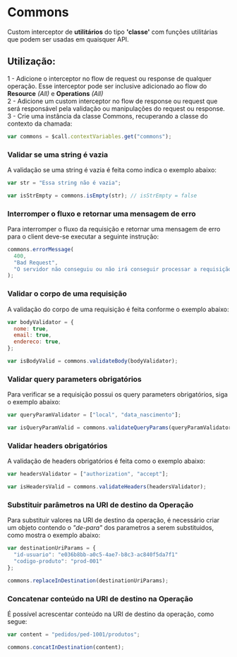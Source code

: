 # Commons

Custom interceptor de **utilitários** do tipo **'classe'** com funções utilitárias que podem ser usadas em quaisquer API.

## Utilização:

1 - Adicione o interceptor no flow de request ou response de qualquer operação. Esse interceptor pode ser inclusive adicionado ao flow do **Resource** _(All)_ e **Operations** _(All)_
<br>
2 - Adicione um custom interceptor no flow de response ou request que será responsável pela validação ou manipulações do request ou response.
<br>
3 - Crie uma instância da classe Commons, recuperando a classe do contexto da chamada:

```javascript
var commons = $call.contextVariables.get("commons");
```

### Validar se uma string é vazia

A validação se uma string é vazia é feita como indica o exemplo abaixo:
<br>

```javascript
var str = "Essa string não é vazia";

var isStrEmpty = commons.isEmpty(str); // isStrEmpty = false
```

### Interromper o fluxo e retornar uma mensagem de erro

Para interromper o fluxo da requisição e retornar uma mensagem de erro para o client deve-se executar a seguinte instrução:
<br>

```javascript
commons.errorMessage(
  400,
  "Bad Request",
  "O servidor não conseguiu ou não irá conseguir processar a requisição devido ao um erro na requisição do client"
);
```

### Validar o corpo de uma requisição

A validação do corpo de uma requisição é feita conforme o exemplo abaixo:
<br>

```javascript
var bodyValidator = {
  nome: true,
  email: true,
  endereco: true,
};

var isBodyValid = commons.validateBody(bodyValidator);
```

### Validar query parameters obrigatórios

Para verificar se a requisição possui os query parameters obrigatórios, siga o exemplo abaixo:
<br>

```javascript
var queryParamValidator = ["local", "data_nascimento"];

var isQueryParamValid = commons.validateQueryParams(queryParamValidator);
```

### Validar headers obrigatórios

A validação de headers obrigatórios é feita como o exemplo abaixo:
<br>

```javascript
var headersValidator = ["authorization", "accept"];

var isHeadersValid = commons.validateHeaders(headersValidator);
```

### Substituir parâmetros na URI de destino da Operação

Para substituir valores na URI de destino da operação, é necessário criar um objeto contendo o _"de-para"_ dos parametros a serem substituidos, como mostra o exemplo abaixo:
<br>

```javascript
var destinationUriParams = {
  "id-usuario": "e036b8bb-a0c5-4ae7-b8c3-ac840f5da7f1"
  "codigo-produto": "prod-001"
};

commons.replaceInDestination(destinationUriParams);
```

### Concatenar conteúdo na URI de destino na Operação

É possível acrescentar conteúdo na URI de destino da operação, como segue:
<br>

```javascript
var content = "pedidos/ped-1001/produtos";

commons.concatInDestination(content);
```
